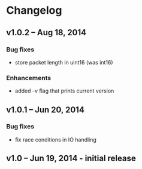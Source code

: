 Changelog
=========

## v1.0.2 – Aug 18, 2014

### Bug fixes

  * store packet length in uint16 (was int16)

### Enhancements

  * added -v flag that prints current version


## v1.0.1 – Jun 20, 2014

### Bug fixes

  * fix race conditions in IO handling


## v1.0 – Jun 19, 2014 - initial release
